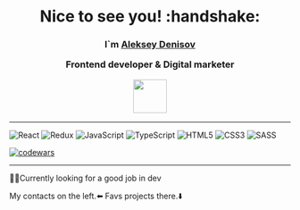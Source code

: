 <h1 align="center">Nice to see you! :handshake:</h1>
<h3 align="center">I`m <a href="https://frontden.com/" target="_blank">Aleksey Denisov</a>
  
Frontend developer & Digital marketer

<img src="https://media.giphy.com/media/bx3Cvt88j7PtM4SOaS/giphy.gif" height="60"></h3>

---
![React](https://img.shields.io/badge/react-%2320232a.svg?style=for-the-badge&logo=react&logoColor=%2361DAFB)
![Redux](https://img.shields.io/badge/redux-%23593d88.svg?style=for-the-badge&logo=redux&logoColor=white)
![JavaScript](https://img.shields.io/badge/javascript-%23323330.svg?style=for-the-badge&logo=javascript&logoColor=%23F7DF1E)
![TypeScript](https://img.shields.io/badge/typescript-007ACC?style=for-the-badge&logo=typescript&logoColor=white)
![HTML5](https://img.shields.io/badge/html5-%23E34F26.svg?style=for-the-badge&logo=html5&logoColor=white)
![CSS3](https://img.shields.io/badge/css3-%231572B6.svg?style=for-the-badge&logo=css3&logoColor=white)
![SASS](https://img.shields.io/badge/SASS-hotpink.svg?style=for-the-badge&logo=SASS&logoColor=white)

[![codewars](https://www.codewars.com/users/DeoZ/badges/small)](https://www.codewars.com/users/DeoZ) 

---
:technologist:Currently looking for a good job in dev

My contacts on the left.:arrow_left: Favs projects there.:arrow_down:
